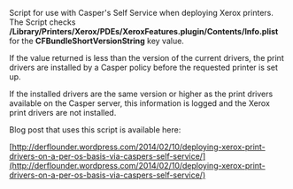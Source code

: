 Script for use with Casper's Self Service when deploying Xerox printers. The Script checks **/Library/Printers/Xerox/PDEs/XeroxFeatures.plugin/Contents/Info.plist** for the **CFBundleShortVersionString** key value. 

If the value returned is less than the version of the current drivers, the print drivers are installed by a Casper policy before the requested printer is set up. 

If the installed drivers are the same version or higher as the print drivers available on the Casper server, this information is logged and the Xerox print drivers are not installed.

Blog post that uses this script is available here:

[http://derflounder.wordpress.com/2014/02/10/deploying-xerox-print-drivers-on-a-per-os-basis-via-caspers-self-service/](http://derflounder.wordpress.com/2014/02/10/deploying-xerox-print-drivers-on-a-per-os-basis-via-caspers-self-service/)
